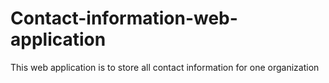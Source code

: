 # Contact-information-web-application
This web application is to store all contact information for one organization
